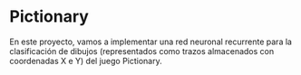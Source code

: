 # Pictionary
En este proyecto, vamos a implementar una red neuronal recurrente para la clasificación de dibujos (representados como trazos almacenados con coordenadas X e Y) del juego Pictionary.
